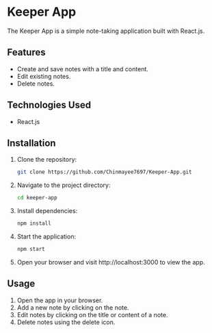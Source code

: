 # Keeper App

The Keeper App is a simple note-taking application built with React.js.

## Features

- Create and save notes with a title and content.
- Edit existing notes.
- Delete notes.

## Technologies Used

- React.js

## Installation

1. Clone the repository:

   ```bash
   git clone https://github.com/Chinmayee7697/Keeper-App.git
   ```

2. Navigate to the project directory:

   ```bash
   cd keeper-app
   ```

3. Install dependencies:

   ```bash
   npm install
   ```

4. Start the application:

   ```bash
   npm start
   ```

5. Open your browser and visit http://localhost:3000 to view the app.

## Usage

1. Open the app in your browser.
2. Add a new note by clicking on the note.
3. Edit notes by clicking on the title or content of a note.
4. Delete notes using the delete icon.


